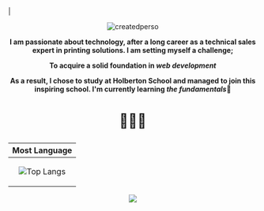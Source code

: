 |<p align="center">![createdperso](https://cdn.discordapp.com/attachments/1212359396739252225/1228409414663409705/glow.gif?ex=662bf06b&is=66197b6b&hm=f4c38ef5bcd2c99789cc7b7fe2f8dc843c68b75aaabec242551735aec7f8fef5&)
   
**<p align="center">I am passionate about technology, after a long career as a technical sales expert in printing solutions. I am setting myself a challenge;      </p>**
**<p align="center">To acquire a solid foundation in *web development*</p>**
**<p align="center">As a result, I chose to study at Holberton School and managed to join this inspiring school. I'm currently learning *the fundamentals*👋</p>**
# <p align="center">👩🏼‍💻</p>

<div align='center'>
<p align='center'>

| Most Language |
|--------------|
|<p align="center">![Top Langs](https://github-readme-stats.vercel.app/api/top-langs/?username=Stefani-web&layout=compact)</p>|

   <a href="https://www.linkedin.com/in/stefani-web/">
       <img src="https://img.shields.io/badge/linkedin-%230077B5.svg?&style=for-the-badge&logo=linkedin&logoColor=white"/>
   </a> </p>
</div>

